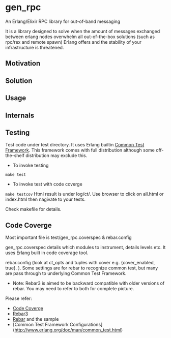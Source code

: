 gen_rpc
===
An Erlang/Elixir RPC library for out-of-band messaging

It is a library designed to solve when the amount of messages exchanged between erlang nodes overwhelm all out-of-the-box solutions (such as rpc/rex and remote spawn) Erlang offers and the stability of your infrastructure is threatened.

Motivation
---

Solution
---

Usage
---

Internals
---

Testing
---
Test code under test directory. It uses Erlang builtin [Common Test Framework](http://www.erlang.org/doc/apps/common_test/basics_chapter.html). 
This framework comes with full distribution although some off-the-shelf distribution may exclude this. 
* To invoke testing

``` make test ```

* To invoke test with code coverge

``` make testcov ```
Html result is under log/ct/. Use browser to click on all.html or index.html then nagivate to your tests.

Check makefile for details. 

Code Coverge
---
Most important file is test/gen_rpc.coverspec & rebar.config

gen_rpc.coverspec details which modules to instrument, details levels etc. It uses Erlang built in code coverage tool.

rebar.config (look at ct_opts and tuples with cover e.g. {cover_enabled, true}. ). 
Some settings are for rebar to recognize common test, but many are pass through to underlying Common Test Framework.
* Note: Rebar3 is aimed to be backward compatible with older versions of rebar. You may need to refer to both for complete picture.

Please refer:
* [Code Coverge](http://www.erlang.org/doc/apps/common_test/cover_chapter.html)
* [Rebar3](https://www.rebar3.org/docs/configuration)
* [Rebar](https://github.com/rebar/rebar/wiki) and the sample
* [Common Test Framework Configurations] (http://www.erlang.org/doc/man/common_test.html)

